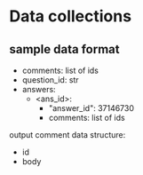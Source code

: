 # Data collections

## sample data format

- comments: list of ids
- question_id: str
- answers:
  - <ans_id>:
    - "answer_id": 37146730
    - comments: list of ids

output comment data structure:

- id
- body